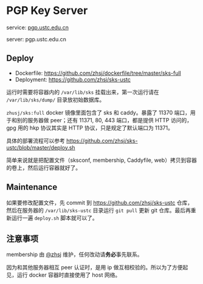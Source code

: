 # PGP Key Server

service: [pgp.ustc.edu.cn](http://pgp.ustc.edu.cn)

server: pgp.ustc.edu.cn

## Deploy

* Dockerfile: https://github.com/zhsj/dockerfile/tree/master/sks-full
* Deployment: https://github.com/zhsj/sks-ustc

运行时需要将容器内的 `/var/lib/sks` 挂载出来，第一次运行请在 `/var/lib/sks/dump/` 目录放初始数据库。

`zhusj/sks:full` docker 镜像里面包含了 sks 和 caddy。暴露了 11370 端口，用于和别的服务器做 peer；还有 11371, 80, 443 端口，都是提供 HTTP 访问的，gpg 用的 hkp 协议其实是 HTTP 协议，只是规定了默认端口为 11371。

具体的部署流程可以参考 https://github.com/zhsj/sks-ustc/blob/master/deploy.sh

简单来说就是把配置文件（sksconf, membership, Caddyfile, web）拷贝到容器的卷上，然后运行容器就好了。



## Maintenance

如果要修改配置文件，先 commit 到 https://github.com/zhsj/sks-ustc 仓库，然后在服务器的 `/var/lib/sks-ustc` 目录运行 `git pull`
更新 git 仓库。最后再重新运行一遍 `deploy.sh` 脚本就可以了。

## 注意事项

membership 由 [@zhsj](https://sks.ustclug.org/pks/lookup?op=vindex&search=0xCF0E265B7DFBB2F2) 维护，任何改动请**务必**事先联系。

因为和其他服务器相互 peer 认证时，是用 ip 做互相校验的。所以为了方便起见，运行 docker 容器时直接使用了 host 网络。
